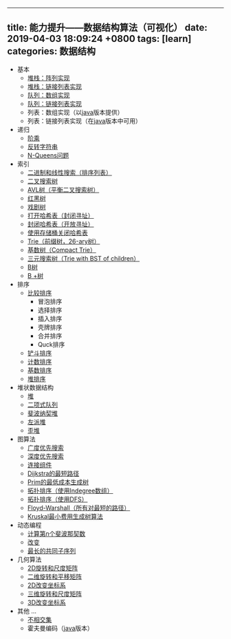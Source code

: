 
---
title: 能力提升——数据结构算法（可视化）
date: 2019-04-03 18:09:24 +0800
tags: [learn]
categories: 数据结构
---

* 基本
  * [堆栈：阵列实现](https://www.cs.usfca.edu/~galles/visualization/StackArray.html)
  * [堆栈：链接列表实现](https://www.cs.usfca.edu/~galles/visualization/StackLL.html)
  * [队列：数组实现](https://www.cs.usfca.edu/~galles/visualization/QueueArray.html)
  * [队列：链接列表实现](https://www.cs.usfca.edu/~galles/visualization/QueueLL.html)
  * 列表：数组实现（以[java](https://www.cs.usfca.edu/~galles/visualization/java/visualization.html)版本提供）
  * 列表：链接列表实现（在[java](https://www.cs.usfca.edu/~galles/visualization/java/visualization.html)版本中可用）
* 递归
  * [阶乘](https://www.cs.usfca.edu/~galles/visualization/RecFact.html)
  * [反转字符串](https://www.cs.usfca.edu/~galles/visualization/RecReverse.html)
  * [N-Queens问题](https://www.cs.usfca.edu/~galles/visualization/RecQueens.html)
* 索引
  * [二进制和线性搜索（排序列表）](https://www.cs.usfca.edu/~galles/visualization/Search.html)
  * [二叉搜索树](https://www.cs.usfca.edu/~galles/visualization/BST.html)
  * [AVL树（平衡二叉搜索树）](https://www.cs.usfca.edu/~galles/visualization/AVLtree.html)
  * [红黑树](https://www.cs.usfca.edu/~galles/visualization/RedBlack.html)
  * [戏剧树](https://www.cs.usfca.edu/~galles/visualization/SplayTree.html)
  * [打开哈希表（封闭寻址）](https://www.cs.usfca.edu/~galles/visualization/OpenHash.html)
  * [封闭哈希表（开放寻址）](https://www.cs.usfca.edu/~galles/visualization/ClosedHash.html)
  * [使用存储桶关闭哈希表](https://www.cs.usfca.edu/~galles/visualization/ClosedHashBucket.html)
  * [Trie（前缀树，26-ary树）](https://www.cs.usfca.edu/~galles/visualization/Trie.html)
  * [基数树（Compact Trie）](https://www.cs.usfca.edu/~galles/visualization/RadixTree.html)
  * [三元搜索树（Trie with BST of children）](https://www.cs.usfca.edu/~galles/visualization/TST.html)
  * [B树](https://www.cs.usfca.edu/~galles/visualization/BTree.html)
  * [B +树](https://www.cs.usfca.edu/~galles/visualization/BPlusTree.html)
* 排序
  * [比较排序](https://www.cs.usfca.edu/~galles/visualization/ComparisonSort.html)
    * 冒泡排序
    * 选择排序
    * 插入排序
    * 壳牌排序
    * 合并排序
    * Quck排序
  * [铲斗排序](https://www.cs.usfca.edu/~galles/visualization/BucketSort.html)
  * [计数排序](https://www.cs.usfca.edu/~galles/visualization/CountingSort.html)
  * [基数排序](https://www.cs.usfca.edu/~galles/visualization/RadixSort.html)
  * [堆排序](https://www.cs.usfca.edu/~galles/visualization/HeapSort.html)
* 堆状数据结构
  * [堆](https://www.cs.usfca.edu/~galles/visualization/Heap.html)
  * [二项式队列](https://www.cs.usfca.edu/~galles/visualization/BinomialQueue.html)
  * [斐波纳契堆](https://www.cs.usfca.edu/~galles/visualization/FibonacciHeap.html)
  * [左派堆](https://www.cs.usfca.edu/~galles/visualization/LeftistHeap.html)
  * [歪堆](https://www.cs.usfca.edu/~galles/visualization/SkewHeap.html)
* 图算法
  * [广度优先搜索](https://www.cs.usfca.edu/~galles/visualization/BFS.html)
  * [深度优先搜索](https://www.cs.usfca.edu/~galles/visualization/DFS.html)
  * [连接组件](https://www.cs.usfca.edu/~galles/visualization/ConnectedComponent.html)
  * [Dijkstra的最短路径](https://www.cs.usfca.edu/~galles/visualization/Dijkstra.html)
  * [Prim的最低成本生成树](https://www.cs.usfca.edu/~galles/visualization/Prim.html)
  * [拓扑排序（使用Indegree数组）](https://www.cs.usfca.edu/~galles/visualization/TopoSortIndegree.html)
  * [拓扑排序（使用DFS）](https://www.cs.usfca.edu/~galles/visualization/TopoSortDFS.html)
  * [Floyd-Warshall（所有对最短的路径）](https://www.cs.usfca.edu/~galles/visualization/Floyd.html)
  * [Kruskal最小费用生成树算法](https://www.cs.usfca.edu/~galles/visualization/Kruskal.html)
* 动态编程
  * [计算第n个斐波那契数](https://www.cs.usfca.edu/~galles/visualization/DPFib.html)
  * [改变](https://www.cs.usfca.edu/~galles/visualization/DPChange.html)
  * [最长的共同子序列](https://www.cs.usfca.edu/~galles/visualization/DPLCS.html)
* 几何算法
  * [2D旋转和尺度矩阵](https://www.cs.usfca.edu/~galles/visualization/RotateScale2D.html)
  * [二维旋转和平移矩阵](https://www.cs.usfca.edu/~galles/visualization/RotateTranslate2D.html)
  * [2D改变坐标系](https://www.cs.usfca.edu/~galles/visualization/ChangingCoordinates2D.html)
  * [三维旋转和尺度矩阵](https://www.cs.usfca.edu/~galles/visualization/RotateScale3D.html)
  * [3D改变坐标系](https://www.cs.usfca.edu/~galles/visualization/ChangingCoordinates3D.html)
* 其他 ...
  * [不相交集](https://www.cs.usfca.edu/~galles/visualization/DisjointSets.html)
  * 霍夫曼编码（[java](https://www.cs.usfca.edu/~galles/visualization/java/visualization.html)版本）

